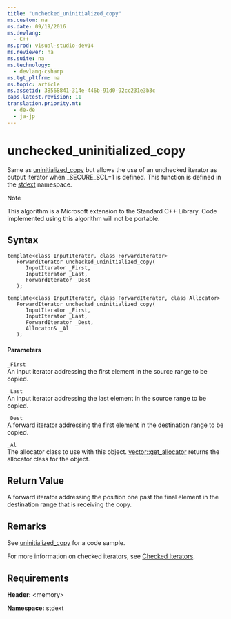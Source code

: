 ```yaml
---
title: "unchecked_uninitialized_copy"
ms.custom: na
ms.date: 09/19/2016
ms.devlang: 
  - C++
ms.prod: visual-studio-dev14
ms.reviewer: na
ms.suite: na
ms.technology: 
  - devlang-csharp
ms.tgt_pltfrm: na
ms.topic: article
ms.assetid: 38568841-314e-446b-91d0-92cc231e3b3c
caps.latest.revision: 11
translation.priority.mt: 
  - de-de
  - ja-jp
---
```

# unchecked_uninitialized_copy
Same as [uninitialized_copy](../vs140/uninitialized_copy.md) but allows the use of an unchecked iterator as output iterator when _SECURE_SCL=1 is defined. This function is defined in the [stdext](../vs140/stdext-Namespace.md) namespace.  
  
> [!NOTE]
>  This algorithm is a Microsoft extension to the Standard C++ Library. Code implemented using this algorithm will not be portable.  
  
## Syntax  
  
```  
template<class InputIterator, class ForwardIterator>  
   ForwardIterator unchecked_uninitialized_copy(  
      InputIterator _First,  
      InputIterator _Last,  
      ForwardIterator _Dest  
   );  
  
template<class InputIterator, class ForwardIterator, class Allocator>  
   ForwardIterator unchecked_uninitialized_copy(  
      InputIterator _First,  
      InputIterator _Last,  
      ForwardIterator _Dest,  
      Allocator& _Al  
   );  
```  
  
#### Parameters  
 `_First`  
 An input iterator addressing the first element in the source range to be copied.  
  
 `_Last`  
 An input iterator addressing the last element in the source range to be copied.  
  
 `_Dest`  
 A forward iterator addressing the first element in the destination range to be copied.  
  
 `_Al`  
 The allocator class to use with this object. [vector::get_allocator](../vs140/vector--get_allocator.md) returns the allocator class for the object.  
  
## Return Value  
 A forward iterator addressing the position one past the final element in the destination range that is receiving the copy.  
  
## Remarks  
 See [uninitialized_copy](../vs140/uninitialized_copy.md) for a code sample.  
  
 For more information on checked iterators, see [Checked Iterators](../vs140/Checked-Iterators.md).  
  
## Requirements  
 **Header:** <memory\>  
  
 **Namespace:** stdext